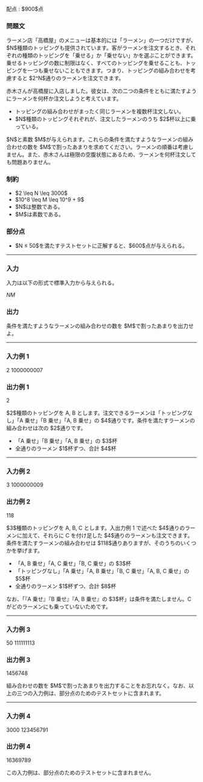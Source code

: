 
<div>

<span>

<span>

<p>
配点 : $900$点
</p>

<div>

<section>

### **問題文**

<p>
ラーメン店「高橋屋」のメニューは基本的には「ラーメン」の一つだけですが、$N$種類のトッピングも提供されています。客がラーメンを注文するとき、それぞれの種類のトッピングを「乗せる」か「乗せない」かを選ぶことができます。乗せるトッピングの数に制限はなく、すべてのトッピングを乗せることも、トッピングを一つも乗せないこともできます。つまり、トッピングの組み合わせを考慮すると $2^N$通りのラーメンを注文できます。
</p>

<p>
赤木さんが高橋屋に入店しました。彼女は、次の二つの条件をともに満たすようにラーメンを何杯か注文しようと考えています。
</p>

<ul>

<li>
トッピングの組み合わせがまったく同じラーメンを複数杯注文しない。
</li>

<li>
$N$種類のトッピングそれぞれが、注文したラーメンのうち $2$杯以上に乗っている。
</li>

</ul>

<p>
$N$と素数 $M$が与えられます。これらの条件を満たすようなラーメンの組み合わせの数を $M$で割ったあまりを求めてください。ラーメンの順番は考慮しません。また、赤木さんは極限の空腹状態にあるため、ラーメンを何杯注文しても問題ありません。
</p>

</section>

</div>

<div>

<section>

### **制約**

<ul>

<li>
$2 \leq N \leq 3000$
</li>

<li>
$10^8 \leq M \leq 10^9 + 9$
</li>

<li>
$N$は整数である。
</li>

<li>
$M$は素数である。
</li>

</ul>

</section>

</div>

<div>

<section>

### **部分点**

<ul>

<li>
$N ≤ 50$を満たすテストセットに正解すると、$600$点が与えられる。
</li>

</ul>

</section>

</div>

---

<div>

<div>

<section>

### **入力**

<p>
入力は以下の形式で標準入力から与えられる。
</p>

<div>

$N$$M$
</div>

</section>

</div>

<div>

<section>

### **出力**

<p>
条件を満たすようなラーメンの組み合わせの数を $M$で割ったあまりを出力せよ。
</p>

</section>

</div>

</div>

---

<div>

<section>

### **入力例 1**

<div>

2 1000000007

</div>

</section>

</div>

<div>

<section>

### **出力例 1**

<div>

2

</div>

<p>
$2$種類のトッピングを A, B とします。注文できるラーメンは「トッピングなし」「A 乗せ」「B 乗せ」「A, B 乗せ」の $4$通りです。条件を満たすラーメンの組み合わせは次の $2$通りです。
</p>

<ul>

<li>
「A 乗せ」「B 乗せ」「A, B 乗せ」の $3$杯
</li>

<li>
全通りのラーメン $1$杯ずつ、合計 $4$杯
</li>

</ul>

</section>

</div>

---

<div>

<section>

### **入力例 2**

<div>

3 1000000009

</div>

</section>

</div>

<div>

<section>

### **出力例 2**

<div>

118

</div>

<p>
$3$種類のトッピングを A, B, C とします。入出力例 1 で述べた $4$通りのラーメンに加えて、それらに C を付け足した $4$通りのラーメンも注文できます。条件を満たすラーメンの組み合わせは $118$通りありますが、そのうちのいくつかを挙げます。
</p>

<ul>

<li>
「A, B 乗せ」「A, C 乗せ」「B, C 乗せ」の $3$杯
</li>

<li>
「トッピングなし」「A 乗せ」「A, B 乗せ」「B, C 乗せ」「A, B, C 乗せ」の $5$杯
</li>

<li>
全通りのラーメン $1$杯ずつ、合計 $8$杯
</li>

</ul>

<p>
なお、「『A 乗せ』『B 乗せ』『A, B 乗せ』の $3$杯」は条件を満たしません。C がどのラーメンにも乗っていないためです。
</p>

</section>

</div>

---

<div>

<section>

### **入力例 3**

<div>

50 111111113

</div>

</section>

</div>

<div>

<section>

### **出力例 3**

<div>

1456748

</div>

<p>
組み合わせの数を $M$で割ったあまりを出力することをお忘れなく。なお、以上の三つの入力例は、部分点のためのテストセットに含まれます。
</p>

</section>

</div>

---

<div>

<section>

### **入力例 4**

<div>

3000 123456791

</div>

</section>

</div>

<div>

<section>

### **出力例 4**

<div>

16369789

</div>

<p>
この入力例は、部分点のためのテストセットに含まれません。
</p>

</section>

</div>

</span>

</span>

</div>
